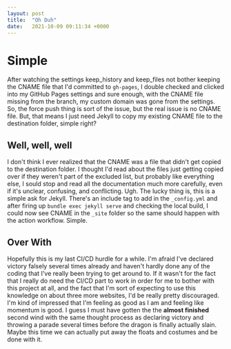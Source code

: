 ```yaml
---
layout: post
title:  "Oh Duh"
date:   2021-10-09 09:11:34 +0000
---
```


# Simple
After watching the settings keep_history and keep_files not bother keeping the CNAME file that I'd committed to ```gh-pages```, I double checked and clicked into my GitHub Pages settings and sure enough, with the CNAME file missing from the branch, my custom domain was gone from the settings. So, the force push thing is sort of the issue, but the real issue is no CNAME file. But, that means I just need Jekyll to copy my existing CNAME file to the destination folder, simple right?  

## Well, well, well
I don't think I ever realized that the CNAME was a file that didn't get copied to the destination folder. I thought I'd read about the files just getting copied over if they weren't part of the excluded list, but probably like everything else, I sould stop and read all the documentation much more carefully, even if it's unclear, confusing, and conflicting. Ugh. The lucky thing is, this is a simple ask for Jekyll. There's an include tag to add in the ```_config.yml``` and after firing up ```bundle exec jekyll serve``` and checking the local build, I could now see CNAME in the ```_site``` folder so the same should happen with the action workflow. Simple.  

## Over With
Hopefully this is my last CI/CD hurdle for a while. I'm afraid I've declared victory falsely several times already and haven't hardly done any of the coding that I've really been trying to get around to. If it wasn't for the fact that I really do need the CI/CD part to work in order for me to bother with this project at all, and the fact that I'm sort of expecting to use this knowledge on about three more websites, I'd be really pretty discouraged. I'm kind of impressed that I'm feeling as good as I am and feeling like momentum is good. I guess I must have gotten the the __almost finished__ second wind with the same thought process as declaring victory and throwing a parade several times before the dragon is finally actually slain. Maybe this time we can actually put away the floats and costumes and be done with it.  